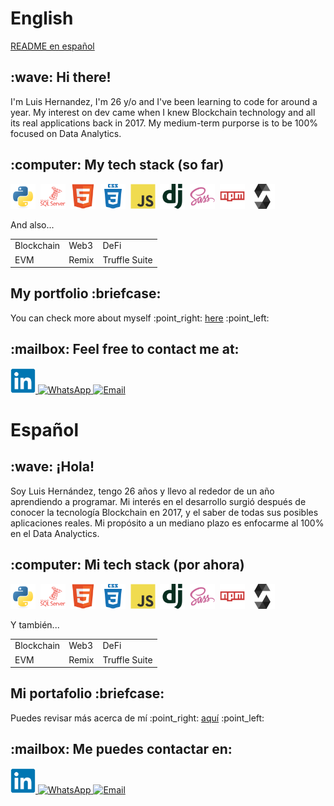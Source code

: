 <h1 id="English">English</h1>
<a href="#Español">README en español</a>

<h2>:wave: Hi there!</h2>
<p>I'm Luis Hernandez, I'm 26 y/o and I've been learning to code for around a year.
My interest on dev came when I knew Blockchain technology and all its real applications back in 2017. My medium-term purporse is to be 100% focused on Data Analytics.</p>

<div>
    <h2>:computer: My tech stack (so far)</h2>
    <img src="https://github.com/devicons/devicon/blob/master/icons/python/python-original.svg" title="Python" alt="Python"width="40" height="40"/>&nbsp;
    <img src= "https://github.com/devicons/devicon/blob/master/icons/microsoftsqlserver/microsoftsqlserver-plain-wordmark.svg" title="Microsoft SQL Server" alt="Microsoft SQL Server" width="40" height="40"/>&nbsp;
    <img src="https://github.com/devicons/devicon/blob/master/icons/html5/html5-original.svg" title="HTML5" alt="HTML 5" width="40" height="40"/>&nbsp;
    <img src="https://github.com/devicons/devicon/blob/master/icons/css3/css3-plain-wordmark.svg"  title="CSS3" alt="CSS 3" width="40" height="40"/>&nbsp;
    <img src="https://github.com/devicons/devicon/blob/master/icons/javascript/javascript-original.svg" title="JavaScript" alt="JavaScript" width="40" height="40"/>&nbsp;
    <img src="https://github.com/devicons/devicon/blob/master/icons/django/django-plain.svg" title="Django" alt="Django" width="40" height="40"/>&nbsp;
    <img src="https://github.com/devicons/devicon/blob/master/icons/sass/sass-original.svg"  title="Sass" alt="Sass" width="40" height="40"/>&nbsp;
    <img src="https://github.com/devicons/devicon/blob/master/icons/npm/npm-original-wordmark.svg" title="NPM" alt="NPM" width="40" height="40"/>&nbsp;
    <img src="https://github.com/devicons/devicon/blob/master/icons/solidity/solidity-original.svg" title="Solidity" alt="Solidity" width="40" height="40"/>&nbsp;
    <p>And also...</p>
    <table>
        <tr>
            <td>Blockchain</td>
            <td>Web3</td>
            <td>DeFi</td>
        </tr>
        <tr>
            <td>EVM</td>
            <td>Remix</td>
            <td>Truffle Suite</td>
        </tr>
    </table>
</div>

<div>
    <h2>My portfolio :briefcase:</h2>
    <p>You can check more about myself :point_right: <a href="https://0xluish.github.io/0xluish/">here</a> :point_left:</p>
</div>

<div>
    <h2>:mailbox: Feel free to contact me at:</h2>
    <a href="https://www.linkedin.com/in/luishernandezsolis/">
        <img src="https://github.com/devicons/devicon/blob/master/icons/linkedin/linkedin-original.svg" title="LinkedIn" alt="LinkedIn" width="40" height="40">
    </a>
    <a href="https://wa.me/5215523284516?text=Hi%20Luis!%20I%20saw%20your%20GitHub%20profile">
        <img src="https://upload.wikimedia.org/wikipedia/commons/6/6b/WhatsApp.svg" title="WhatsApp" alt="WhatsApp" width="40" height="40">
    </a>
    <a href="mailto:luishsolis@pm.me">
        <img src="https://upload.wikimedia.org/wikipedia/commons/7/7e/Gmail_icon_%282020%29.svg" title="Email" alt="Email" width="40" height="40">
    </a>
</div>

<h1 id="Español">Español</h1>

<h2>:wave: ¡Hola!</h2>
<p>Soy Luis Hernández, tengo 26 años y llevo al rededor de un año aprendiendo a programar. Mi interés en el desarrollo surgió después de conocer la tecnología Blockchain en 2017, y el saber de todas sus posibles aplicaciones reales. Mi propósito a un mediano plazo es enfocarme al 100% en el Data Analyctics.</p>

<div>
    <h2>:computer: Mi tech stack (por ahora)</h2>
    <img src="https://github.com/devicons/devicon/blob/master/icons/python/python-original.svg" title="Python" alt="Python"width="40" height="40"/>&nbsp;
    <img src= "https://github.com/devicons/devicon/blob/master/icons/microsoftsqlserver/microsoftsqlserver-plain-wordmark.svg" title="Microsoft SQL Server" alt="Microsoft SQL Server" width="40" height="40"/>&nbsp;
    <img src="https://github.com/devicons/devicon/blob/master/icons/html5/html5-original.svg" title="HTML5" alt="HTML 5" width="40" height="40"/>&nbsp;
    <img src="https://github.com/devicons/devicon/blob/master/icons/css3/css3-plain-wordmark.svg"  title="CSS3" alt="CSS 3" width="40" height="40"/>&nbsp;
    <img src="https://github.com/devicons/devicon/blob/master/icons/javascript/javascript-original.svg" title="JavaScript" alt="JavaScript" width="40" height="40"/>&nbsp;
    <img src="https://github.com/devicons/devicon/blob/master/icons/django/django-plain.svg" title="Django" alt="Django" width="40" height="40"/>&nbsp;
    <img src="https://github.com/devicons/devicon/blob/master/icons/sass/sass-original.svg"  title="Sass" alt="Sass" width="40" height="40"/>&nbsp;
    <img src="https://github.com/devicons/devicon/blob/master/icons/npm/npm-original-wordmark.svg" title="NPM" alt="NPM" width="40" height="40"/>&nbsp;
    <img src="https://github.com/devicons/devicon/blob/master/icons/solidity/solidity-original.svg" title="Solidity" alt="Solidity" width="40" height="40"/>&nbsp;
    <p>Y también...</p>
    <table>
        <tr>
            <td>Blockchain</td>
            <td>Web3</td>
            <td>DeFi</td>
        </tr>
        <tr>
            <td>EVM</td>
            <td>Remix</td>
            <td>Truffle Suite</td>
        </tr>
    </table>
</div>

<div>
    <h2>Mi portafolio :briefcase:</h2>
    <p>Puedes revisar más acerca de mí :point_right: <a href="https://0xluish.github.io/0xluish/">aquí</a> :point_left:</p>
</div>

<div>
    <h2>:mailbox: Me puedes contactar en:</h2>
    <a href="https://www.linkedin.com/in/luishernandezsolis/">
        <img src="https://github.com/devicons/devicon/blob/master/icons/linkedin/linkedin-original.svg" title="LinkedIn" alt="LinkedIn" width="40" height="40">
    </a>
    <a href="https://wa.me/5215523284516?text=Hola%20Luis!%20Vi%20tu%20perfil%20de%20GitHub">
        <img src="https://upload.wikimedia.org/wikipedia/commons/6/6b/WhatsApp.svg" title="WhatsApp" alt="WhatsApp" width="40" height="40">
    </a>
    <a href="mailto:luishsolis@pm.me">
        <img src="https://upload.wikimedia.org/wikipedia/commons/7/7e/Gmail_icon_%282020%29.svg" title="Email" alt="Email" width="40" height="40">
    </a>
</div>